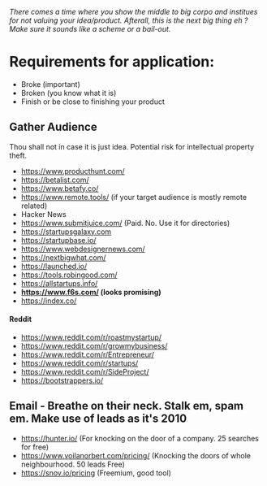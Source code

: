 
_There comes a time where you show the middle to big corpo and institues for not valuing your idea/product. Afterall, this is the next big thing eh ? Make sure it sounds like a scheme or a bail-out._

# Requirements for application:
- Broke (important)
- Broken (you know what it is)
- Finish or be close to finishing your product

## Gather Audience
Thou shall not in case it is just idea. Potential risk for intellectual property theft. 

- https://www.producthunt.com/
- https://betalist.com/
- https://www.betafy.co/
- https://www.remote.tools/ (if your target audience is mostly remote related)
- Hacker News
- https://www.submitjuice.com/ (Paid. No. Use it for directories)
- https://startupsgalaxy.com
- https://startupbase.io/
- https://www.webdesignernews.com/
- https://nextbigwhat.com/
- https://launched.io/
- https://tools.robingood.com/
- https://allstartups.info/
- **https://www.f6s.com/ (looks promising)**
- https://index.co/


#### Reddit
- https://www.reddit.com/r/roastmystartup/
- https://www.reddit.com/r/growmybusiness/
- https://www.reddit.com/r/Entrepreneur/
- https://www.reddit.com/r/startups/
- https://www.reddit.com/r/SideProject/
- https://bootstrappers.io/

## Email - Breathe on their neck. Stalk em, spam em. Make use of leads as it's 2010
- https://hunter.io/ (For knocking on the door of a company. 25 searches for free)
- https://www.voilanorbert.com/pricing/ (Knocking the doors of whole neighbourhood. 50 leads Free)
- https://snov.io/pricing (Freemium, good tool)
